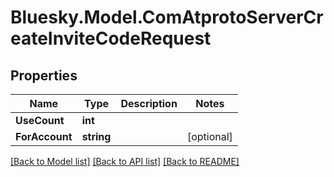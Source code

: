 # Bluesky.Model.ComAtprotoServerCreateInviteCodeRequest

## Properties

Name | Type | Description | Notes
------------ | ------------- | ------------- | -------------
**UseCount** | **int** |  | 
**ForAccount** | **string** |  | [optional] 

[[Back to Model list]](../README.md#documentation-for-models) [[Back to API list]](../README.md#documentation-for-api-endpoints) [[Back to README]](../README.md)

